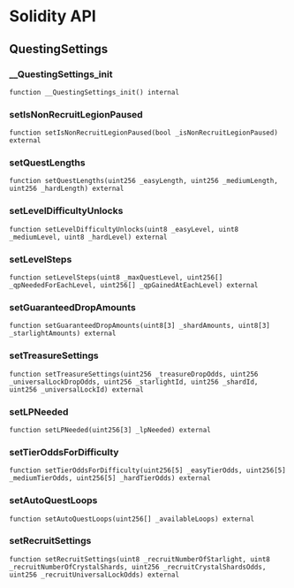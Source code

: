 # Solidity API

## QuestingSettings

### __QuestingSettings_init

```solidity
function __QuestingSettings_init() internal
```

### setIsNonRecruitLegionPaused

```solidity
function setIsNonRecruitLegionPaused(bool _isNonRecruitLegionPaused) external
```

### setQuestLengths

```solidity
function setQuestLengths(uint256 _easyLength, uint256 _mediumLength, uint256 _hardLength) external
```

### setLevelDifficultyUnlocks

```solidity
function setLevelDifficultyUnlocks(uint8 _easyLevel, uint8 _mediumLevel, uint8 _hardLevel) external
```

### setLevelSteps

```solidity
function setLevelSteps(uint8 _maxQuestLevel, uint256[] _qpNeededForEachLevel, uint256[] _qpGainedAtEachLevel) external
```

### setGuaranteedDropAmounts

```solidity
function setGuaranteedDropAmounts(uint8[3] _shardAmounts, uint8[3] _starlightAmounts) external
```

### setTreasureSettings

```solidity
function setTreasureSettings(uint256 _treasureDropOdds, uint256 _universalLockDropOdds, uint256 _starlightId, uint256 _shardId, uint256 _universalLockId) external
```

### setLPNeeded

```solidity
function setLPNeeded(uint256[3] _lpNeeded) external
```

### setTierOddsForDifficulty

```solidity
function setTierOddsForDifficulty(uint256[5] _easyTierOdds, uint256[5] _mediumTierOdds, uint256[5] _hardTierOdds) external
```

### setAutoQuestLoops

```solidity
function setAutoQuestLoops(uint256[] _availableLoops) external
```

### setRecruitSettings

```solidity
function setRecruitSettings(uint8 _recruitNumberOfStarlight, uint8 _recruitNumberOfCrystalShards, uint256 _recruitCrystalShardsOdds, uint256 _recruitUniversalLockOdds) external
```

